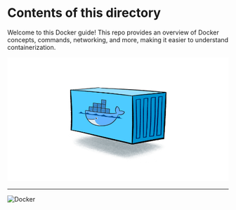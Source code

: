 # Contents of this directory
Welcome to this Docker guide! This repo provides an overview of Docker concepts, commands, networking, and more, making it easier to understand containerization. 

<img src="images/Docker-Containers.png" style="max-widge: 50%;">

---

![Docker](https://img.shields.io/badge/docker-%230db7ed.svg?style=for-the-badge&logo=docker&logoColor=white)
